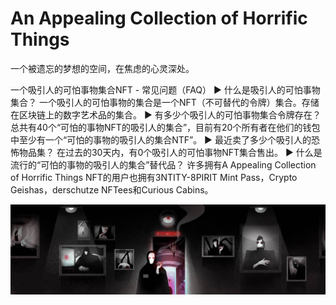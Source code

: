 # An Appealing Collection of Horrific Things

一个被遗忘的梦想的空间，在焦虑的心灵深处。

一个吸引人的可怕事物集合NFT - 常见问题（FAQ）
▶ 什么是吸引人的可怕事物集合？
一个吸引人的可怕事物的集合是一个NFT（不可替代的令牌）集合。存储在区块链上的数字艺术品的集合。
▶ 有多少个吸引人的可怕事物集合令牌存在？
总共有40个“可怕的事物NFT的吸引人的集合”，目前有20个所有者在他们的钱包中至少有一个“可怕的事物的吸引人的集合NTF”。
▶ 最近卖了多少个吸引人的恐怖物品集？
在过去的30天内，有0个吸引人的可怕事物NFT集合售出。
▶ 什么是流行的“可怕的事物的吸引人的集合”替代品？
许多拥有A Appealing Collection of Horrific Things NFT的用户也拥有3NTITY-8PIRIT Mint Pass，Crypto Geishas，derschutze NFTees和Curious Cabins。

![nft](unnamed.jpg)

